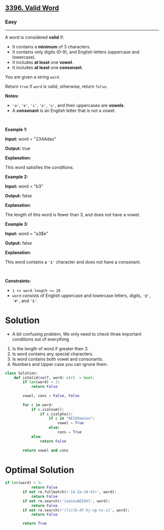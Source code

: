 <h2><a href="https://leetcode.com/problems/valid-word">3396. Valid Word</a></h2><h3>Easy</h3><hr><p>A word is considered <strong>valid</strong> if:</p>

<ul>
	<li>It contains a <strong>minimum</strong> of 3 characters.</li>
	<li>It contains only digits (0-9), and English letters (uppercase and lowercase).</li>
	<li>It includes <strong>at least</strong> one <strong>vowel</strong>.</li>
	<li>It includes <strong>at least</strong> one <strong>consonant</strong>.</li>
</ul>

<p>You are given a string <code>word</code>.</p>

<p>Return <code>true</code> if <code>word</code> is valid, otherwise, return <code>false</code>.</p>

<p><strong>Notes:</strong></p>

<ul>
	<li><code>&#39;a&#39;</code>, <code>&#39;e&#39;</code>, <code>&#39;i&#39;</code>, <code>&#39;o&#39;</code>, <code>&#39;u&#39;</code>, and their uppercases are <strong>vowels</strong>.</li>
	<li>A <strong>consonant</strong> is an English letter that is not a vowel.</li>
</ul>

<p>&nbsp;</p>
<p><strong class="example">Example 1:</strong></p>

<div class="example-block">
<p><strong>Input:</strong> <span class="example-io">word = &quot;234Adas&quot;</span></p>

<p><strong>Output:</strong> <span class="example-io">true</span></p>

<p><strong>Explanation:</strong></p>

<p>This word satisfies the conditions.</p>
</div>

<p><strong class="example">Example 2:</strong></p>

<div class="example-block">
<p><strong>Input:</strong> <span class="example-io">word = &quot;b3&quot;</span></p>

<p><strong>Output:</strong> <span class="example-io">false</span></p>

<p><strong>Explanation:</strong></p>

<p>The length of this word is fewer than 3, and does not have a vowel.</p>
</div>

<p><strong class="example">Example 3:</strong></p>

<div class="example-block">
<p><strong>Input:</strong> <span class="example-io">word = &quot;a3$e&quot;</span></p>

<p><strong>Output:</strong> <span class="example-io">false</span></p>

<p><strong>Explanation:</strong></p>

<p>This word contains a <code>&#39;$&#39;</code> character and does not have a consonant.</p>
</div>

<p>&nbsp;</p>
<p><strong>Constraints:</strong></p>

<ul>
	<li><code>1 &lt;= word.length &lt;= 20</code></li>
	<li><code>word</code> consists of English uppercase and lowercase letters, digits, <code>&#39;@&#39;</code>, <code>&#39;#&#39;</code>, and <code>&#39;$&#39;</code>.</li>
</ul>

# Solution 
* A bit confusing problem, We only need to check three important conditions out of everything 

1. Is the length of word if greater then 3. 
2. Is word contains any special characters. 
3. Is word contains both vowel and consonants.
4. Numbers and Upper case you can ignore them. 

```python
class Solution:
    def isValid(self, word: str) -> bool:
        if len(word) < 3:
            return False 
        
        vowel, cons = False, False
        
        for c in word:
            if c.isalnum():
                if c.isalpha():
                    if c in "AEIOUaeiou":
                        vowel = True
                    else:
                        cons = True
            else:
                return False
        
        return vowel and cons
```

# Optimal Solution 
```python
if len(word) < 3:
            return False
        if not re.fullmatch(r'[A-Za-z0-9]+', word):
            return False
        if not re.search(r'[aeiouAEIOU]', word):
            return False
        if not re.search(r'(?i)[b-df-hj-np-tv-z]', word):  
            return False

        return True
```
